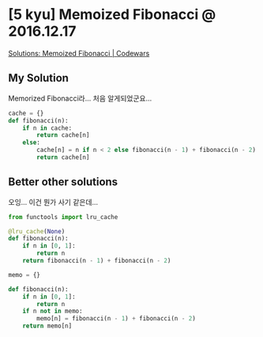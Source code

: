 # [5 kyu] Memoized Fibonacci @ 2016.12.17

[Solutions: Memoized Fibonacci | Codewars](https://www.codewars.com/kata/529adbf7533b761c560004e5/solutions/python)

## My Solution

Memorized Fibonacci라... 처음 알게되었군요...

```python
cache = {}
def fibonacci(n):
    if n in cache:
        return cache[n]
    else:
        cache[n] = n if n < 2 else fibonacci(n - 1) + fibonacci(n - 2)
        return cache[n]
```

## Better other solutions

오잉... 이건 뭔가 사기 같은데...

```python
from functools import lru_cache

@lru_cache(None)
def fibonacci(n):
    if n in [0, 1]:
        return n
    return fibonacci(n - 1) + fibonacci(n - 2)
```    

```python
memo = {}

def fibonacci(n):
    if n in [0, 1]:
        return n
    if n not in memo:
        memo[n] = fibonacci(n - 1) + fibonacci(n - 2)
    return memo[n]
```

